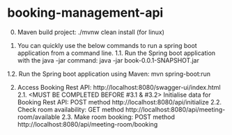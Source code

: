 # booking-management-api
0. Maven build project:
   ./mvnw clean install   (for linux)

1. You can quickly use the below commands to run a spring boot application from a command line.
1.1. Run the Spring boot application with the java -jar command:
   java -jar book-0.0.1-SNAPSHOT.jar

1.2. Run the Spring boot application using Maven:
   mvn spring-boot:run

2. Access Booking Rest API:  http://localhost:8080/swagger-ui/index.html
2.1. <MUST BE COMPLETED BEFORE #3.1 & #3.2> Initialise data for Booking Rest API:
   POST method http://localhost:8080/api/initialize
2.2. Check room availability:
   GET method http://localhost:8080/api/meeting-room/available
2.3. Make room booking:
   POST method http://localhost:8080/api/meeting-room/booking
